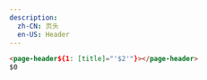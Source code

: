 ```yaml
---
description:
  zh-CN: 页头
  en-US: Header
---
```


```html
<page-header${1: [title]="'$2'"}></page-header>
$0
```